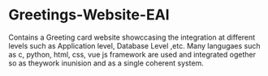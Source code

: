 # Greetings-Website-EAI
Contains a Greeting card website showccasing the integration at different levels such as Application level, Database Level ,etc. Many langugaes such as c, python, html, css, vue js framework are used and integrated ogether so as theywork inunision and as a single coherent system.
